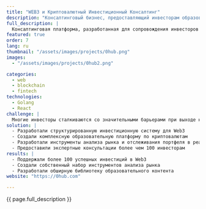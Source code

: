 ```yaml
---
title: "WEB3 и Криптовалютный Инвестиционный Консалтинг"
description: "Консалтинговый бизнес, предоставляющий инвесторам образование в сфере WEB3 и возможности криптовалютного обмена"
full_description: |
  Консалтинговая платформа, разработанная для сопровождения инвесторов на рынках Web3 и криптовалют через индивидуальные инвестиционные стратегии, образовательные ресурсы и инструменты анализа рынка. Zerohub объединяет экспертизу в управлении инвестициями и Web3 для упрощения сложных криптовалютных возможностей для инвесторов.
featured: true
order: 7
lang: ru
thumbnail: "/assets/images/projects/0hub.png"
images:
  - "/assets/images/projects/0hub2.png"

categories:
  - web
  - blockchain
  - fintech
technologies:
  - Golang
  - React
challenge: |
  Многие инвесторы сталкиваются со значительными барьерами при выходе на рынки Web3 и криптовалют, такими как недостаток знаний, сложные инвестиционные стратегии и быстро меняющиеся рыночные условия. Zerohub должен был решить эти проблемы, предложив структурированную, доступную платформу.
solution: |
  - Разработали структурированную инвестиционную систему для Web3
  - Создали комплексную образовательную платформу по криптовалютам
  - Разработали инструменты анализа рынка и отслеживания портфеля в реальном времени
  - Предоставили экспертные консультации более чем 100 инвесторам
results: |
  - Поддержали более 100 успешных инвестиций в Web3
  - Создали собственный набор инструментов анализа рынка
  - Разработали обширную библиотеку образовательного контента
website: "https://0hub.com"

---
```


{{ page.full_description }}